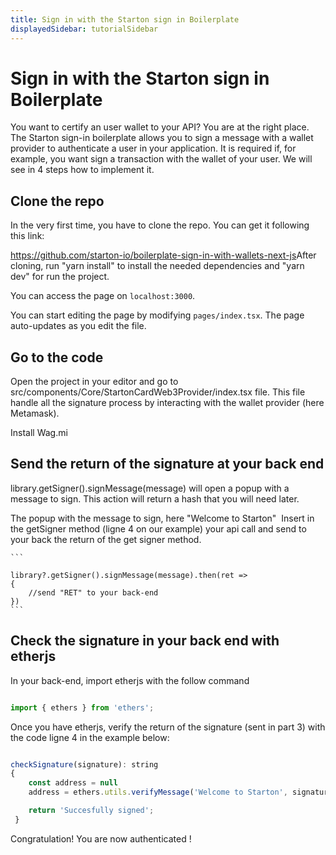 ```yaml
---
title: Sign in with the Starton sign in Boilerplate
displayedSidebar: tutorialSidebar
---
```


# Sign in with the Starton sign in Boilerplate

You want to certify an user wallet to your API?  You are at the right place.
The Starton sign-in boilerplate allows you to sign a message with a wallet provider to authenticate a user in your application. It is required if, for example, you want sign a transaction with the wallet of your user.
We will see in 4 steps how to implement it.

## Clone the repo
In the very first time, you have to clone the repo. You can get it following this link:

https://github.com/starton-io/boilerplate-sign-in-with-wallets-next-js
​​
After cloning, run "yarn install" to install the needed dependencies and "yarn dev" for run the project.

You can access the page on `localhost:3000`.

You can start editing the page by modifying `pages/index.tsx`. The page auto-updates as you edit the file.
​
## Go to the code
Open the project in your editor and go to src/components/Core/StartonCardWeb3Provider/index.tsx file.
This file handle all the signature process by interacting with the wallet provider (here Metamask).

Install Wag.mi
​
## Send the return of the signature at your back end

library.getSigner().signMessage(message) will open a popup with a message to sign. This action will return a hash that you will need later.
​

The popup with the message to sign, here "Welcome to Starton"
​
Insert in the getSigner method (ligne 4 on our example) your api call and send to your back the return of the get signer method.


    ```

    library?.getSigner().signMessage(message).then(ret =>
    {
        //send "RET" to your back-end
    })
    ```

## Check the signature in your back end with etherjs
In your back-end, import etherjs with the follow command
```jsx

import { ethers } from 'ethers';
```


Once you have etherjs, verify the return of the signature (sent in part 3) with the code ligne 4 in the example below:
```jsx

checkSignature(signature): string
{  
    const address = null
    address = ethers.utils.verifyMessage('Welcome to Starton', signature);

    return 'Succesfully signed';
 }
 ```

Congratulation! You are now authenticated !
